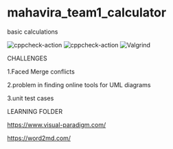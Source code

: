 # mahavira_team1_calculator
 basic calculations

![cppcheck-action](https://github.com/99003578/mahavira_team1_calculator/workflows/cppcheck-action/badge.svg)
![cppcheck-action](https://github.com/99003578/mahavira_team1_calculator/workflows/cppcheck-action/badge.svg)
![Valgrind](https://github.com/99003578/mahavira_team1_calculator/workflows/Valgrind/badge.svg)


CHALLENGES 

 1.Faced Merge conflicts 
 
 2.problem in finding online tools for UML diagrams
 
 3.unit test cases
 
 
 
 
 LEARNING FOLDER
 
 https://www.visual-paradigm.com/
 
 https://word2md.com/
